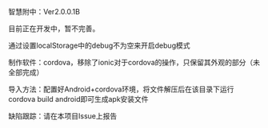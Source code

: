 智慧附中：Ver2.0.0.1B

目前正在开发中，暂不完善。

通过设置localStorage中的debug不为空来开启debug模式

制作软件：cordova，移除了ionic对于cordova的操作，只保留其外观的部分（未全部完成）

导入方法：配置好Android+cordova环境，将文件解压后在该目录下运行cordova build android即可生成apk安装文件

缺陷跟踪：请在本项目Issue上报告